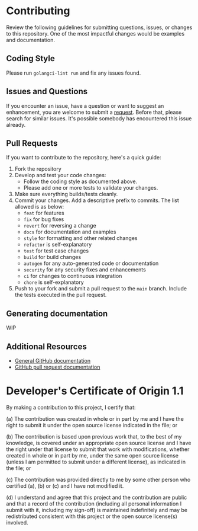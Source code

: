 # Contributing

Review the following guidelines for submitting questions, issues, or changes to this repository. One of the most impactful changes would be examples and documentation.

## Coding Style

Please run `golangci-lint run` and fix any issues found.

## Issues and Questions

If you encounter an issue, have a question or want to suggest an enhancement, you are welcome to submit a [request](https://github.com/ibm-verify/verifyctl/issues).
Before that, please search for similar issues. It's possible somebody has encountered this issue already.

## Pull Requests

If you want to contribute to the repository, here's a quick guide:

1. Fork the repository
2. Develop and test your code changes:
    * Follow the coding style as documented above.
    * Please add one or more tests to validate your changes.
3. Make sure everything builds/tests cleanly.
4. Commit your changes. Add a descriptive prefix to commits. The list allowed is as below:
   - `feat` for features
   - `fix` for bug fixes
   - `revert` for reversing a change
   - `docs` for documentation and examples
   - `style` for formatting and other related changes
   - `refactor` is self-explanatory
   - `test` for test case changes
   - `build` for build changes
   - `autogen` for any auto-generated code or documentation
   - `security` for any security fixes and enhancements
   - `ci` for changes to continuous integration
   - `chore` is self-explanatory
5. Push to your fork and submit a pull request to the `main` branch. Include the tests executed in the pull request.


## Generating documentation

WIP

## Additional Resources

* [General GitHub documentation](https://help.github.com/)
* [GitHub pull request documentation](https://help.github.com/send-pull-requests/)


# Developer's Certificate of Origin 1.1

By making a contribution to this project, I certify that:

(a) The contribution was created in whole or in part by me and I
   have the right to submit it under the open source license
   indicated in the file; or

(b) The contribution is based upon previous work that, to the best
   of my knowledge, is covered under an appropriate open source
   license and I have the right under that license to submit that
   work with modifications, whether created in whole or in part
   by me, under the same open source license (unless I am
   permitted to submit under a different license), as indicated
   in the file; or

(c) The contribution was provided directly to me by some other
   person who certified (a), (b) or (c) and I have not modified
   it.

(d) I understand and agree that this project and the contribution
   are public and that a record of the contribution (including all
   personal information I submit with it, including my sign-off) is
   maintained indefinitely and may be redistributed consistent with
   this project or the open source license(s) involved.
